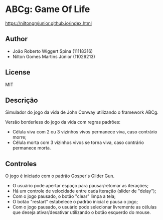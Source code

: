 # ABCg: Game Of Life

https://niltongmjunior.github.io/index.html

## Author

  - João Roberto Wiggert Spina  (11118316)
  - Nilton Gomes Martins Júnior (11029213)

## License

MIT

## Descrição

Simulador do jogo da vida de John Conway utilizando o framework ABCg.

Versão borderless do jogo da vida com regras padrões:

  - Célula viva com 2 ou 3 vizinhos vivos permanece viva, caso contrário morre;
  - Célula morta com 3 vizinhos vivos se torna viva, caso contrário permanece morta.

## Controles

O jogo é iniciado com o padrão Gosper's Glider Gun. 

  - O usuário pode apertar espaço para pausar/retomar as iterações;
  - Há um controle de velocidade entre cada iteração (slider de "delay");
  - Com o jogo pausado, o botão "clear" limpa a tela;
  - O botão "restart" estabelece o padrão inicial e pausa o jogo;
  - Com o jogo pausado, o usuário pode selecionar livremente as células que deseja ativar/desativar utilizando o botão esquerdo do mouse.
